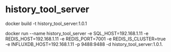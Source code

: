 # history_tool_server

docker build -t history_tool_server:1.0.1

docker run --name history_tool_server -e SQL_HOST=192.168.1.11 -e REDIS_HOST=192.168.1.11 -e REDIS_PORT=7001 -e REDIS_IS_CLUSTER=true -e INFLUXDB_HOST=192.168.1.11 -p 9488:9488 -d history_tool_server:1.0.1.